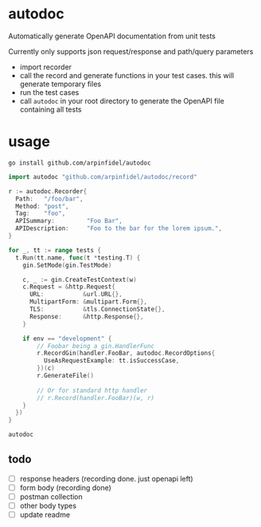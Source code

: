 # autodoc

Automatically generate OpenAPI documentation from unit tests

Currently only supports json request/response and path/query parameters

- import recorder
- call the record and generate functions in your test cases. this will generate temporary files
- run the test cases
- call `autodoc` in your root directory to generate the OpenAPI file containing all tests

# usage

```
go install github.com/arpinfidel/autodoc
```

```go
import autodoc "github.com/arpinfidel/autodoc/record"
```

```go
r := autodoc.Recorder{
  Path:   "/foo/bar",
  Method: "post",
  Tag:    "foo",
  APISummary:         "Foo Bar",
  APIDescription:     "Foo to the bar for the lorem ipsum.",
}

for _, tt := range tests {
  t.Run(tt.name, func(t *testing.T) {
    gin.SetMode(gin.TestMode)

    c, _ := gin.CreateTestContext(w)
    c.Request = &http.Request{
      URL:           &url.URL{},
      MultipartForm: &multipart.Form{},
      TLS:           &tls.ConnectionState{},
      Response:      &http.Response{},
    }

    if env == "development" {
        // Foobar being a gin.HandlerFunc
        r.RecordGin(handler.FooBar, autodoc.RecordOptions{
          UseAsRequestExample: tt.isSuccessCase,
        })(c)
        r.GenerateFile()
    
        // Or for standard http handler
        // r.Record(handler.FooBar)(w, r)
    }
  })
}
```

```bash
autodoc
```

## todo

- [ ] response headers (recording done. just openapi left)
- [ ] form body (recording done)
- [ ] postman collection
- [ ] other body types
- [ ] update readme
